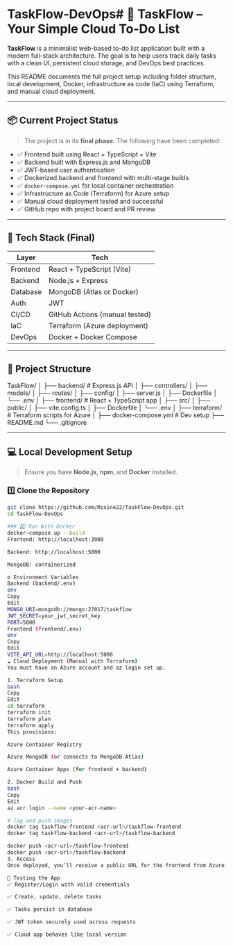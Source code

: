 # TaskFlow-DevOps# 📝 TaskFlow – Your Simple Cloud To-Do List

**TaskFlow** is a minimalist web-based to-do list application built with a modern full-stack architecture. The goal is to help users track daily tasks with a clean UI, persistent cloud storage, and DevOps best practices.

This README documents the full project setup including folder structure, local development, Docker, infrastructure as code (IaC) using Terraform, and manual cloud deployment.

---

## 📦 Current Project Status

> The project is in its **final phase**. The following have been completed:

- ✅ Frontend built using React + TypeScript + Vite
- ✅ Backend built with Express.js and MongoDB
- ✅ JWT-based user authentication
- ✅ Dockerized backend and frontend with multi-stage builds
- ✅ `docker-compose.yml` for local container orchestration
- ✅ Infrastructure as Code (Terraform) for Azure setup
- ✅ Manual cloud deployment tested and successful
- ✅ GitHub repo with project board and PR review

---

## 🧱 Tech Stack (Final)

| Layer     | Tech                           |
|-----------|---------------------------------|
| Frontend  | React + TypeScript (Vite)       |
| Backend   | Node.js + Express               |
| Database  | MongoDB (Atlas or Docker)       |
| Auth      | JWT                             |
| CI/CD     | GitHub Actions (manual tested)  |
| IaC       | Terraform (Azure deployment)    |
| DevOps    | Docker + Docker Compose         |

---

## 📂 Project Structure
TaskFlow/
│
├── backend/ # Express.js API
│ ├── controllers/
│ ├── models/
│ ├── routes/
│ ├── config/
│ ├── server.js
│ ├── Dockerfile
│ └── .env
│
├── frontend/ # React + TypeScript app
│ ├── src/
│ ├── public/
│ ├── vite.config.ts
│ ├── Dockerfile
│ └── .env
│
├── terraform/ # Terraform scripts for Azure
│
├── docker-compose.yml # Dev setup
├── README.md
└── .gitignore


---

## 💻 Local Development Setup

> Ensure you have **Node.js**, **npm**, and **Docker** installed.

### 1️⃣ Clone the Repository

```bash
git clone https://github.com/Rosine22/TaskFlow-DevOps.git
cd TaskFlow-DevOps

### 2️⃣ Run With Docker
docker-compose up --build
Frontend: http://localhost:3000

Backend: http://localhost:5000

MongoDB: containerized

⚙️ Environment Variables
Backend (backend/.env)
env
Copy
Edit
MONGO_URI=mongodb://mongo:27017/taskflow
JWT_SECRET=your_jwt_secret_key
PORT=5000
Frontend (frontend/.env)
env
Copy
Edit
VITE_API_URL=http://localhost:5000
☁️ Cloud Deployment (Manual with Terraform)
You must have an Azure account and az login set up.

1. Terraform Setup
bash
Copy
Edit
cd terraform
terraform init
terraform plan
terraform apply
This provisions:

Azure Container Registry

Azure MongoDB (or connects to MongoDB Atlas)

Azure Container Apps (for frontend + backend)

2. Docker Build and Push
bash
Copy
Edit
az acr login --name <your-acr-name>

# Tag and push images
docker tag taskflow-frontend <acr-url>/taskflow-frontend
docker tag taskflow-backend <acr-url>/taskflow-backend

docker push <acr-url>/taskflow-frontend
docker push <acr-url>/taskflow-backend
3. Access
Once deployed, you’ll receive a public URL for the frontend from Azure. You can now test your full app in the cloud.

🧪 Testing the App
✅ Register/Login with valid credentials

✅ Create, update, delete tasks

✅ Tasks persist in database

✅ JWT token securely used across requests

✅ Cloud app behaves like local version

